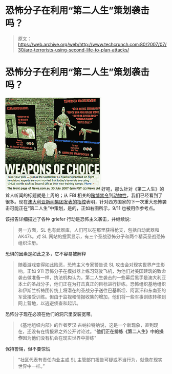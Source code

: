 # 恐怖分子在利用“第二人生”策划袭击吗？

> 原文：<https://web.archive.org/web/http://www.techcrunch.com:80/2007/07/30/are-terrorists-using-second-life-to-plan-attacks/>

# 恐怖分子在利用“第二人生”策划袭击吗？

![news.png](img/c2b6843fc377e749920bea36e3e02c20.png)好吧，那么针对《第二人生》的耸人听闻的标题就是上周的；从 FBI 相关的[赌博禁令](https://web.archive.org/web/20221014072922/http://www.beta.techcrunch.com/2007/07/25/second-life-bans-gambling-following-fbi-investigation/)到[动物性](https://web.archive.org/web/20221014072922/http://www.beta.techcrunch.com/2007/07/21/bestiality-may-be-knackered-in-second-life/)，我们已经看到了很多。现在[澳大利亚新闻集团发表的指控](https://web.archive.org/web/20221014072922/http://www.news.com.au/story/0,23599,22163811-2,00.html)表明，针对西方国家的下一次重大恐怖袭击可能正在“第二人生”中策划，是的，正如右图所示，9/11 也被用作参考点。

该报告详细描述了各种 griefer 行动是恐怖主义袭击，并继续说:

> 另一方面，SL 也有武器库，人们可以在那里获得枪支，包括自动武器和 AK47s。对 SL 网站的搜索显示，有三个圣战恐怖分子和两个精英圣战恐怖组织注册。

恐惧的因素是如此之多，它不容易被解释

> 随着游戏变得如此险恶，恐怖主义专家警告说 SL 攻击会对现实世界产生影响。正如 911 恐怖分子在模拟器上练习驾驶飞机，为他们对美国建筑的致命袭击做准备一样，执法机构认为，第二人生袭击的一些幕后黑手是澳大利亚本土的圣战分子，他们正在为打击真正的目标进行排练。恐怖组织基地组织和伊斯兰祈祷团传统上将潜在的圣战分子送往巴基斯坦、阿富汗和东南亚的军营接受训练。但由于监视和情报收集的增加，他们将一些军事训练转移到网上营地，以逃避侦查和起诉。

恐怖分子现在必须在他们的洞穴里安装宽带。

> 《基地组织内部》的作者罗汉·古纳拉特纳说，这是一个新现象，直到现在，还没有在情报界之外公开讨论过。"**他们正在排练《第二人生》中的操作**因为他们没有机会在现实世界中排练"

保持警惕，但不要惊慌

> “社区代表有责任向业主或 SL 主管部门报告可疑或不当行为，就像在现实世界中一样。”